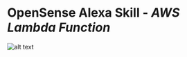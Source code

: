 # OpenSense Alexa Skill - *AWS Lambda Function*


![alt text](https://dimitristaufer.com/files/OpenSense_Banner-min.jpg)
